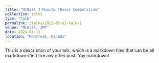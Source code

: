 ```yaml
---
title: "McGill 3-Munite Thesis Competition"
collection: talks
type: "Talk"
permalink: /talks/2012-03-01-talk-1
venue: "McGill, 3MT"
date: 2024-03-11
location: "Montreal, Canada"
---
```


This is a description of your talk, which is a markdown files that can be all markdown-ified like any other post. Yay markdown!
